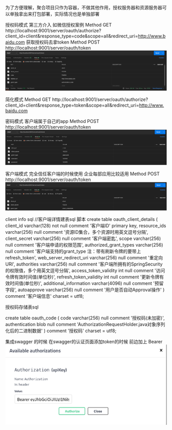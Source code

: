 为了方便理解，聚合项目只作为容器，不做其他作用，授权服务器和资源服务器可以单独拿出来打包部署，实际情况也是单独部署

授权码模式 第三方介入 如微信授权案例
Method GET
http://localhost:9001/server/oauth/authorize?client_id=client&response_type=code&scope=all&redirect_uri=http://www.baidu.com
获取授权码去拿token
Method POST
http://localhost:9001/server/oauth/token
![img.png](img.png)

简化模式
Method GET
http://localhost:9001/server/oauth/authorize?client_id=client&response_type=token&scope=all&redirect_uri=http://www.baidu.com

密码模式 客户端属于自己的app
Method POST
http://localhost:9001/server/oauth/token
![img_1.png](img_1.png)

客户端模式 完全信任客户端的时候使用  企业每部应用比较适用
Method POST
http://localhost:9001/server/oauth/token
![img_2.png](img_2.png)


client info sql
//客户端详情建表sql 脚本
create table oauth_client_details
(
client_id               varchar(128)  not null comment '客户端ID'
primary key,
resource_ids            varchar(256)  null comment '资源ID集合，多个资源时用英文逗号分隔',
client_secret           varchar(256)  null comment '客户端密匙',
scope                   varchar(256)  null comment '客户端申请的权限范围',
authorized_grant_types  varchar(256)  null comment '客户端支持的grant_type 注：带有刷新令牌的要带上refresh_token',
web_server_redirect_uri varchar(256)  null comment '重定向URI',
authorities             varchar(256)  null comment '客户端所拥有的SpringSecurity的权限值，多个用英文逗号分隔',
access_token_validity   int           null comment '访问令牌有效时间值(单位秒)',
refresh_token_validity  int           null comment '更新令牌有效时间值(单位秒)',
additional_information  varchar(4096) null comment '预留字段',
autoapprove             varchar(256)  null comment '用户是否自动Approval操作'
)
comment '客户端信息' charset = utf8;


授权码存储表sql

create table oauth_code
(
code           varchar(256) null comment '授权码(未加密)',
authentication blob         null comment 'AuthorizationRequestHolder.java对象序列化后的二进制数据'
)
comment '授权码' charset = utf8;



集成swagger 的时候
在swagger的认证页面添加token的时候 前边加上 Bearer 
![img_3.png](img_3.png)
